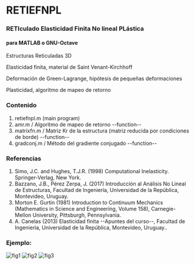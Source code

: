 # RETIEFNPL
### RETIculado Elasticidad Finita No lineal PLástica
#### para MATLAB o GNU-Octave

Estructuras Reticuladas 3D

Elasticidad finita, material de Saint Venant-Kirchhoff

Deformación de Green-Lagrange, hipótesis de pequeñas deformaciones

Plasticidad, algoritmo de mapeo de retorno

### Contenido
1. retiefnpl.m (main program)
2. amr.m / Algoritmo de mapeo de retorno --function--
3. matrixfn.m / Matriz Kr de la estructura (matriz reducida por condiciones de borde) --function--
4. gradconj.m / Método del gradiente conjugado --function--

### Referencias
1. Simo, J.C. and Hughes, T.J.R. (1998) Computational Inelasticity. Springer-Verlag, New York.
1. Bazzano, J.B., Pérez Zerpa, J. (2017) Introducción al Análisis No Lineal de Estructuras, Facultad de Ingeniería, Universidad de la República, Montevideo, Uruguay.
1. Morton E. Gurtin (1981) Introduction to Continuum Mechanics (Mathematics in Science and Engineering, Volume 158), Carnegie-Mellon University, Pittsburgh, Pennsylvania.
1. A. Canelas (2013) Elasticidad finita --Apuntes del curso--, Facultad de Ingeniería, Universidad de la República, Montevideo, Uruguay..

### Ejemplo:

![fig1](https://user-images.githubusercontent.com/104937664/182744989-27ebfd10-c7e4-4781-80af-2d0f59a2e547.jpg)
![fig2](https://user-images.githubusercontent.com/104937664/182745127-7b927523-817e-400a-abb3-d0db8ce2ea0c.jpg)
![fig3](https://user-images.githubusercontent.com/104937664/182745158-4e29bd12-42a3-4f43-a361-6544ef470222.jpg)
